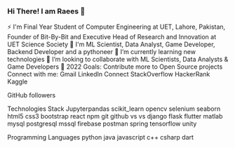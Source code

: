 ###                                                                Hi There! I am Raees 👋
                                                 



⚡ I'm Final Year Student of Computer Engineering at UET, Lahore, Pakistan, Founder of Bit-By-Bit and Executive Head of Research and Innovation at UET Science Society
🧩 I'm ML Scientist, Data Analyst, Game Developer, Backend Developer and a pythoneer
🌱 I’m currently learning new technologies
👯 I’m looking to collaborate with ML Scientists, Data Analysts & Game Developers
🥅 2022 Goals: Contribute more to Open Source projects
Connect with me:
Gmail LinkedIn Connect StackOverflow HackerRank Kaggle

GitHub followers 

Technologies Stack
Jupyterpandas scikit_learn opencv selenium seaborn html5 css3 bootstrap react npm git github vs vs django flask flutter matlab mysql postgresql mssql firebase postman spring tensorflow unity

Programming Languages
python java javascript c++ csharp dart 
